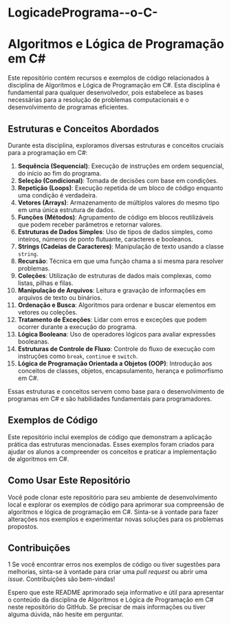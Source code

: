 # LogicadePrograma--o-C-
# Algoritmos e Lógica de Programação em C#

Este repositório contém recursos e exemplos de código relacionados à disciplina de Algoritmos e Lógica de Programação em C#. Esta disciplina é fundamental para qualquer desenvolvedor, pois estabelece as bases necessárias para a resolução de problemas computacionais e o desenvolvimento de programas eficientes.

## Estruturas e Conceitos Abordados

Durante esta disciplina, exploramos diversas estruturas e conceitos cruciais para a programação em C#:

1. **Sequência (Sequencial)**: Execução de instruções em ordem sequencial, do início ao fim do programa.
2. **Seleção (Condicional)**: Tomada de decisões com base em condições.
3. **Repetição (Loops)**: Execução repetida de um bloco de código enquanto uma condição é verdadeira.
4. **Vetores (Arrays)**: Armazenamento de múltiplos valores do mesmo tipo em uma única estrutura de dados.
5. **Funções (Métodos)**: Agrupamento de código em blocos reutilizáveis que podem receber parâmetros e retornar valores.
6. **Estruturas de Dados Simples**: Uso de tipos de dados simples, como inteiros, números de ponto flutuante, caracteres e booleanos.
7. **Strings (Cadeias de Caracteres)**: Manipulação de texto usando a classe `string`.
8. **Recursão**: Técnica em que uma função chama a si mesma para resolver problemas.
9. **Coleções**: Utilização de estruturas de dados mais complexas, como listas, pilhas e filas.
10. **Manipulação de Arquivos**: Leitura e gravação de informações em arquivos de texto ou binários.
11. **Ordenação e Busca**: Algoritmos para ordenar e buscar elementos em vetores ou coleções.
12. **Tratamento de Exceções**: Lidar com erros e exceções que podem ocorrer durante a execução do programa.
13. **Lógica Booleana**: Uso de operadores lógicos para avaliar expressões booleanas.
14. **Estruturas de Controle de Fluxo**: Controle do fluxo de execução com instruções como `break`, `continue` e `switch`.
15. **Lógica de Programação Orientada a Objetos (OOP)**: Introdução aos conceitos de classes, objetos, encapsulamento, herança e polimorfismo em C#.

Essas estruturas e conceitos servem como base para o desenvolvimento de programas em C# e são habilidades fundamentais para programadores.

## Exemplos de Código

Este repositório inclui exemplos de código que demonstram a aplicação prática das estruturas mencionadas. Esses exemplos foram criados para ajudar os alunos a compreender os conceitos e praticar a implementação de algoritmos em C#.

## Como Usar Este Repositório

Você pode clonar este repositório para seu ambiente de desenvolvimento local e explorar os exemplos de código para aprimorar sua compreensão de algoritmos e lógica de programação em C#. Sinta-se à vontade para fazer alterações nos exemplos e experimentar novas soluções para os problemas propostos.

## Contribuições
1
Se você encontrar erros nos exemplos de código ou tiver sugestões para melhorias, sinta-se à vontade para criar uma _pull request_ ou abrir uma _issue_. Contribuições são bem-vindas!

Espero que este README aprimorado seja informativo e útil para apresentar o conteúdo da disciplina de Algoritmos e Lógica de Programação em C# neste repositório do GitHub. Se precisar de mais informações ou tiver alguma dúvida, não hesite em perguntar.
